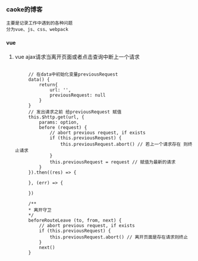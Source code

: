 ### caoke的博客
    主要是记录工作中遇到的各种问题
    分为vue、js、css、webpack
#### vue 
1. vue ajax请求当离开页面或者点击查询中断上一个请求
    <pre><code>
        // 在data中初始化变量previousRequest
        data() {
            return{
                url: '',
                previousRequest: null
            }
        }
        // 发出请求之前 给previousRequest 赋值
        this.$http.get(url, {
            params: option,
            before (request) {
                // abort previous request, if exists
                if (this.previousRequest) {
                    this.previousRequest.abort() // 若上一个请求存在 则终止请求
                }
                this.previousRequest = request // 赋值为最新的请求
            }
        }).then((res) => {

        }, (err) => {

        })

        /**
        * 离开守卫
        */
        beforeRouteLeave (to, from, next) {
            // abort previous request, if exists
            if (this.previousRequest) {
                this.previousRequest.abort() // 离开页面是存在请求则终止
            }
            next()
        }
    </code></pre>